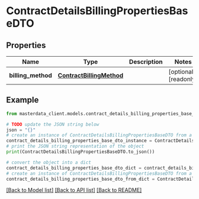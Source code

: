 # ContractDetailsBillingPropertiesBaseDTO


## Properties

Name | Type | Description | Notes
------------ | ------------- | ------------- | -------------
**billing_method** | [**ContractBillingMethod**](ContractBillingMethod.md) |  | [optional] [readonly] 

## Example

```python
from masterdata_client.models.contract_details_billing_properties_base_dto import ContractDetailsBillingPropertiesBaseDTO

# TODO update the JSON string below
json = "{}"
# create an instance of ContractDetailsBillingPropertiesBaseDTO from a JSON string
contract_details_billing_properties_base_dto_instance = ContractDetailsBillingPropertiesBaseDTO.from_json(json)
# print the JSON string representation of the object
print(ContractDetailsBillingPropertiesBaseDTO.to_json())

# convert the object into a dict
contract_details_billing_properties_base_dto_dict = contract_details_billing_properties_base_dto_instance.to_dict()
# create an instance of ContractDetailsBillingPropertiesBaseDTO from a dict
contract_details_billing_properties_base_dto_from_dict = ContractDetailsBillingPropertiesBaseDTO.from_dict(contract_details_billing_properties_base_dto_dict)
```
[[Back to Model list]](../README.md#documentation-for-models) [[Back to API list]](../README.md#documentation-for-api-endpoints) [[Back to README]](../README.md)



